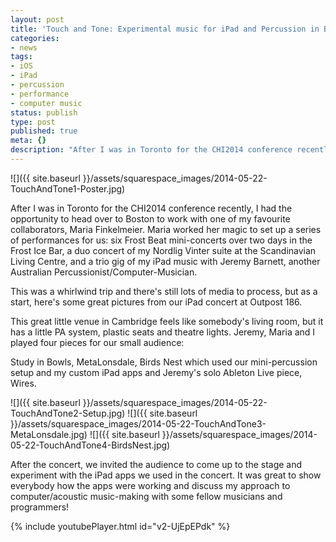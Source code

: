 ```yaml
---
layout: post
title: 'Touch and Tone: Experimental music for iPad and Percussion in Boston'
categories:
- news
tags:
- iOS
- iPad
- percussion
- performance
- computer music
status: publish
type: post
published: true
meta: {}
description: "After I was in Toronto for the CHI2014 conference recently, I had the opportunity to head over to Boston to work with one of my favourite collaborators,"
---
```


![]({{ site.baseurl }}/assets/squarespace_images/2014-05-22-TouchAndTone1-Poster.jpg)

After I was in Toronto for the CHI2014 conference recently, I had the opportunity to head over to Boston to work with one of my favourite collaborators, Maria Finkelmeier. Maria worked her magic to set up a series of performances for us: six Frost Beat mini-concerts over two days in the Frost Ice Bar, a duo concert of my Nordlig Vinter suite at the Scandinavian Living Centre, and a trio gig of my iPad music with Jeremy Barnett, another Australian Percussionist/Computer-Musician.

This was a whirlwind trip and there's still lots of media to process, but as a start, here's some great pictures from our iPad concert at Outpost 186.

This great little venue in Cambridge feels like somebody's living room, but it has a little PA system, plastic seats and theatre lights. Jeremy, Maria and I played four pieces for our small audience: 

Study in Bowls, MetaLonsdale, Birds Nest which used our mini-percussion setup and my custom iPad apps and Jeremy's solo Ableton Live piece, Wires.

![]({{ site.baseurl }}/assets/squarespace_images/2014-05-22-TouchAndTone2-Setup.jpg)
![]({{ site.baseurl }}/assets/squarespace_images/2014-05-22-TouchAndTone3-MetaLonsdale.jpg)
![]({{ site.baseurl }}/assets/squarespace_images/2014-05-22-TouchAndTone4-BirdsNest.jpg)

After the concert, we invited the audience to come up to the stage and experiment with the iPad apps we used in the concert. It was great to show everybody how the apps were working and discuss my approach to computer/acoustic music-making with some fellow musicians and programmers!

<!-- https://youtu.be/v2-UjEpEPdk -->
{% include youtubePlayer.html id="v2-UjEpEPdk" %}
